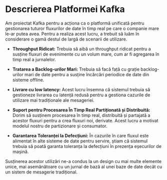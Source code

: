 # Descrierea Platformei Kafka

Am proiectat Kafka pentru a acționa ca o platformă unificată pentru gestionarea tuturor fluxurilor de date în timp real pe care o companie mare le-ar putea avea. Pentru a realiza acest lucru, a trebuit să luăm în considerare o gamă destul de largă de scenarii de utilizare.

- **Throughput Ridicat:** Trebuia să aibă un throughput ridicat pentru a susține fluxuri de evenimente cu un volum mare, cum ar fi agregarea în timp real a jurnalelor.

- **Tratarea a Backlog-urilor Mari:** Trebuia să facă față cu grație backlog-urilor mari de date pentru a susține încărcări periodice de date din sisteme offline.

- **Livrare cu low latency:** Acest lucru însemna că sistemul trebuia să gestioneze livrarea cu latență redusă pentru a gestiona cazurile de utilizare mai tradiționale ale mesageriei.

- **Suport pentru Procesarea În Timp Real Partiționată și Distribuită:** Dorim să susținem procesarea în timp real, distribuită și partajată a acestor fluxuri pentru a crea fluxuri noi, derivate. Acest lucru a motivat modelul nostru de partizionare și consumator.

- **Garantarea Toleranței la Defecțiuni:** În cazurile în care fluxul este alimentat în alte sisteme de date pentru servire, știam că sistemul trebuia să poată garanta toleranța la defecțiuni în prezența eșecurilor de mașină.

Susținerea acestor utilizări ne-a condus la un design cu mai multe elemente unice, mai asemănătoare cu un jurnal de bază al unei baze de date decât cu un sistem de mesagerie tradițional.

